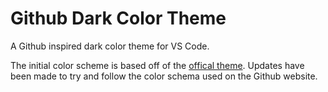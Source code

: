 # Github Dark Color Theme

A Github inspired dark color theme for VS Code.

The initial color scheme is based off of the
[offical theme](https://marketplace.visualstudio.com/items?itemName=GitHub.github-vscode-theme).
Updates have been made to try and follow the color schema used on the Github
website.
